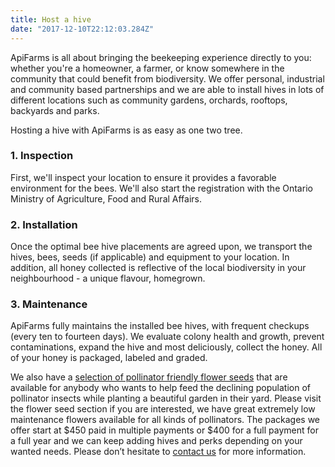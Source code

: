 ```yaml
---
title: Host a hive
date: "2017-12-10T22:12:03.284Z"
---
```


ApiFarms is all about bringing the beekeeping experience directly to you: whether you're a homeowner, a farmer, or know somewhere in the community that could benefit from biodiversity. We offer personal, industrial and community based partnerships and we are able to install hives in lots of different locations such as community gardens, orchards, rooftops, backyards and parks.


Hosting a hive with ApiFarms is as easy as one two tree. 

### 1. Inspection

First, we'll inspect your location to ensure it provides a favorable environment for the bees. We'll also start the registration with the Ontario Ministry of Agriculture, Food and Rural Affairs.

### 2. Installation

Once the optimal bee hive placements are agreed upon, we transport the hives, bees, seeds (if applicable) and equipment to your location. In addition, all honey collected is reflective of the local biodiversity in your neighbourhood - a unique flavour, homegrown.

### 3. Maintenance

ApiFarms fully maintains the installed bee hives, with frequent checkups (every ten to fourteen days). We evaluate colony health and growth, prevent contaminations, expand the hive and most deliciously, collect the honey. All of your honey is packaged, labeled and graded.


We also have a [selection of pollinator friendly flower seeds](./seeds) that are available for anybody who wants to help feed the declining population of pollinator insects while planting a beautiful garden in their yard. Please visit the flower seed section if you are interested, we have great extremely low maintenance flowers available for all kinds of pollinators.
The packages we offer start at $450 paid in multiple payments or $400 for a full payment for a full year and we can keep adding hives and perks depending on your wanted needs. Please don’t hesitate to [contact us](./contact/) for more information.


